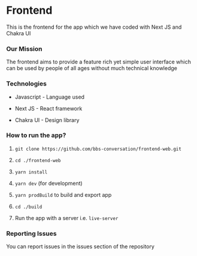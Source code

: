 # Frontend
This is the frontend for the app which we have coded with Next JS and Chakra UI

### Our Mission
The frontend aims to provide a feature rich yet simple user interface which can be used by people of all ages without much technical knowledge

### Technologies

- Javascript - Language used

- Next JS - React framework

- Chakra UI - Design library

### How to run the app?

1. `git clone https://github.com/bbs-conversation/frontend-web.git`

2. `cd ./frontend-web`

3. `yarn install`

4. `yarn dev` (for development) 

5. `yarn prodBuild` to build and export app

6. `cd ./build`

7. Run the app with a server i.e. `live-server`

### Reporting Issues
You can report issues in the issues section of the repository
